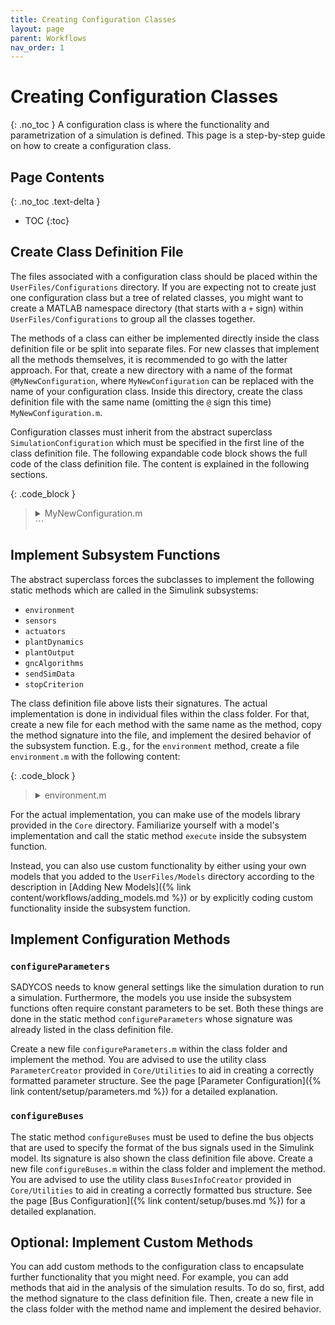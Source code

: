 ```yaml
---
title: Creating Configuration Classes
layout: page
parent: Workflows
nav_order: 1
---
```


# Creating Configuration Classes
{: .no_toc }
A configuration class is where the functionality and parametrization of a simulation is defined.
This page is a step-by-step guide on how to create a configuration class.

## Page Contents
{: .no_toc .text-delta }
- TOC
{:toc}

## Create Class Definition File
The files associated with a configuration class should be placed within the `UserFiles/Configurations` directory.
If you are expecting not to create just one configuration class but a tree of related classes, you might want to create a MATLAB namespace directory (that starts with a `+` sign) within `UserFiles/Configurations` to group all the classes together.

The methods of a class can either be implemented directly inside the class definition file or be split into separate files.
For new classes that implement all the methods themselves, it is recommended to go with the latter approach.
For that, create a new directory with a name of the format `@MyNewConfiguration`, where `MyNewConfiguration` can be replaced with the name of your configuration class.
Inside this directory, create the class definition file with the same name (omitting the `@` sign this time) `MyNewConfiguration.m`.

Configuration classes must inherit from the abstract superclass `SimulationConfiguration` which must be specified in the first line of the class definition file.
The following expandable code block shows the full code of the class definition file.
The content is explained in the following sections.

{: .code_block }
> <details closed markdown="block">
> <summary>MyNewConfiguration.m</summary>
> ```matlab
> classdef MyNewConfiguration < SimulationConfiguration
> 
>     methods (Static)
> 
>         Parameters = configureParameters(obj)
> 
>         BusesInfo = configureBuses(Parameters)
> 
>         [EnvironmentConditions, ...
>             LogEnvironment, ...
>             EnvironmentStatesDerivatives] ...
>             = environment(EnvironmentConditions, ...
>                             LogEnvironment, ...
>                             EnvironmentStatesDerivatives, ...
>                             PlantOutputs, ...
>                             simulation_time__s, ...
>                             EnvironmentStates, ...
>                             ParametersEnvironment)
>         
>         [SensorsOutputs, ...
>             LogSensors, ...
>             StatesUpdateInput] ...
>             = sensors(SensorsOutputs, ...
>                         LogSensors, ...
>                         EnvironmentConditions, ...
>                         PlantOutputs, ...
>                         PlantFeedthrough, ...
>                         SensorsStates, ...
>                         ParametersSatellite)
> 
>         [ActuatorsOutputs,...
>             LogActuators, ...
>             StatesUpdateInput] ...
>             = actuators(ActuatorsOutputs, ...
>                         LogActuators, ...
>                         EnvironmentConditions, ...
>                         DynamicsOutputs, ...
>                         ActuatorsCommands, ...
>                         ActuatorsStates, ...
>                         ParametersSatellite)
>                                 
>         [PlantFeedthrough, ...
>             LogPlantDynamics, ...    
>             PlantStatesDerivatives] ...
>             = plantDynamics(PlantFeedthrough, ...
>                                 LogPlantDynamics, ...
>                                 EnvironmentConditions, ...
>                                 ActuatorsOutputs, ...
>                                 PlantStates, ...
>                                 ParametersSatellite)
> 
>         [PlantOutputs, ...
>             LogPlantOutput] ...
>             = plantOutput(PlantOutputs, ...
>                             LogPlantOutput, ...
>                             PlantStates, ...
>                             ParametersSatellite)
> 
>         [ActuatorsCommands, ...
>             LogGncAlgorithms, ...
>             StatesUpdateInput] ...
>             = gncAlgorithms(ActuatorsCommands, ...
>                             LogGncAlgorithms, ...
>                             SensorsOutputs, ...
>                             GncAlgorithmsStates, ...
>                             ParametersGncAlgorithms)
> 
>         [udp_data_vector, LogSendSimData] ...
>             = sendSimData(LogSendSimData, ...
>                             simulation_time__s, ...
>                             LogEnvironment, ...
>                             LogSensors, ...
>                             LogActuators, ...
>                             LogPlantDynamics, ...
>                             LogPlantOutput,...
>                             LogGncAlgorithms, ...
>                             Parameters)
> 
>         [stop_criterion, LogStopCriterion] ...
>             = stopCriterion(LogStopCriterion, ...
>                             simulation_time__s, ...
>                             LogEnvironment, ...
>                             LogSensors, ...
>                             LogActuators, ...
>                             LogPlantDynamics, ...
>                             LogPlantOutput,...
>                             LogGncAlgorithms, ...
>                             Parameters)
> 
>     end
> 
> end
> </details>
> ```

## Implement Subsystem Functions
The abstract superclass forces the subclasses to implement the following static methods which are called in the Simulink subsystems:
- `environment`
- `sensors`
- `actuators`
- `plantDynamics`
- `plantOutput`
- `gncAlgorithms`
- `sendSimData`
- `stopCriterion`

The class definition file above lists their signatures.
The actual implementation is done in individual files within the class folder.
For that, create a new file for each method with the same name as the method, copy the method signature into the file, and implement the desired behavior of the subsystem function.
E.g., for the `environment` method, create a file `environment.m` with the following content:

{: .code_block }
> <details closed markdown="block">
> <summary>environment.m</summary>
> ```matlab
> function [EnvironmentConditions, ...
>             LogEnvironment, ...
>             EnvironmentStatesDerivatives] ...
>             = environment(EnvironmentConditions, ...
>                             LogEnvironment, ...
>                             EnvironmentStatesDerivatives, ...
>                             PlantOutputs, ...
>                             simulation_time__s, ...
>                             EnvironmentStates, ...
>                             ParametersEnvironment)
> 
> % Actual Implementation of Subsystem Function Behavior
> 
> end
> ```
> </details>

For the actual implementation, you can make use of the models library provided in the `Core` directory.
Familiarize yourself with a model's implementation and call the static method `execute` inside the subsystem function.

Instead, you can also use custom functionality by either using your own models that you added to the `UserFiles/Models` directory according to the description in [Adding New Models]({% link content/workflows/adding_models.md %}) or by explicitly coding custom functionality inside the subsystem function.

## Implement Configuration Methods
### `configureParameters`
SADYCOS needs to know general settings like the simulation duration to run a simulation.
Furthermore, the models you use inside the subsystem functions often require constant parameters to be set.
Both these things are done in the static method `configureParameters` whose signature was already listed in the class definition file.

Create a new file `configureParameters.m` within the class folder and implement the method.
You are advised to use the utility class `ParameterCreator` provided in `Core/Utilities` to aid in creating a correctly formatted parameter structure.
See the page [Parameter Configuration]({% link content/setup/parameters.md %}) for a detailed explanation.

### `configureBuses`
The static method `configureBuses` must be used to define the bus objects that are used to specify the format of the bus signals used in the Simulink model.
Its signature is also shown the class definition file above.
Create a new file `configureBuses.m` within the class folder and implement the method.
You are advised to use the utility class `BusesInfoCreator` provided in `Core/Utilities` to aid in creating a correctly formatted bus structure.
See the page [Bus Configuration]({% link content/setup/buses.md %}) for a detailed explanation.

## Optional: Implement Custom Methods
You can add custom methods to the configuration class to encapsulate further functionality that you might need.
For example, you can add methods that aid in the analysis of the simulation results.
To do so, first, add the method signature to the class definition file.
Then, create a new file in the class folder with the method name and implement the desired behavior. 